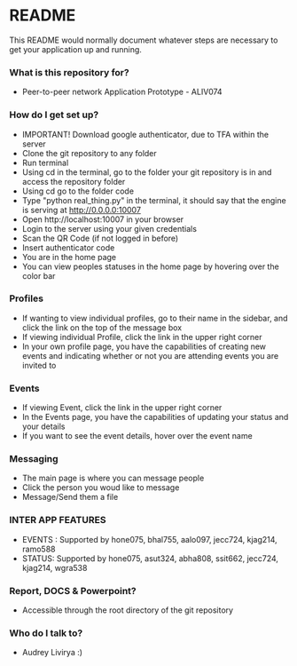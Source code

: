 # README #

This README would normally document whatever steps are necessary to get your application up and running.

### What is this repository for? ###

* Peer-to-peer network Application Prototype - ALIV074

### How do I get set up? ###

* IMPORTANT! Download google authenticator, due to TFA within the server
* Clone the git repository to any folder
* Run terminal
* Using cd in the terminal, go to the folder your git repository is in and access the repository folder
* Using cd go to the folder code
* Type "python real_thing.py" in the terminal, it should say that the engine is serving at http://0.0.0.0:10007
* Open http://localhost:10007 in your browser
* Login to the server using your given credentials
* Scan the QR Code (if not logged in before)
* Insert authenticator code
* You are in the home page
* You can view peoples statuses in the home page by hovering over the color bar

### Profiles ###

* If wanting to view individual profiles, go to their name in the sidebar, and click the link on the top of the message box
* If viewing individual Profile, click the link in the upper right corner
* In your own profile page, you have the capabilities of creating new events and indicating whether or not you are attending events you are invited to

### Events ###

* If viewing Event, click the link in the upper right corner
* In the Events page, you have the capabilities of updating your status and your details
* If you want to see the event details, hover over the event name

### Messaging ### 
* The main page is where you can message people
* Click the person you woud like to message
* Message/Send them a file



### INTER APP FEATURES ### 
* EVENTS : Supported by hone075, bhal755, aalo097, jecc724, kjag214, ramo588
* STATUS: Supported by hone075, asut324, abha808, ssit662, jecc724, kjag214, wgra538

### Report, DOCS & Powerpoint? ###

* Accessible through the root directory of the git repository

### Who do I talk to? ###

* Audrey Livirya :)